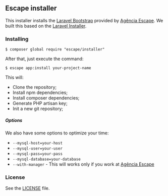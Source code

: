 ## Escape installer

This installer installs the [Laravel Bootstrap](github.com/escapecriativacao/laravel-bootstrap) provided by [Agência Escape](http://www.escape.ppg.br). We built this based on the [Laravel Installer](https://github.com/laravel/installer).

### Installing

```
$ composer global require "escape/installer"
```

After that, just execute the command: 

```
$ escape app:install your-project-name 
```

This will:

* Clone the repository;
* Install npm dependencies;
* Install composer dependencies;
* Generate PHP artisan key;
* Init a new git repository;

##### Options

We also have some options to optimize your time:

* `--mysql-host=your-host`
* `--mysql-user=your-user`
* `--mysql-pass=your-pass`
* `--mysql-database=your-database`
* `--with-manager` - This will works only if you work at [Agência Escape](http://www.escape.ppg.br)

### License

See the [LICENSE](https://github.com/escapecriativacao/console/blob/master/LICENSE) file.